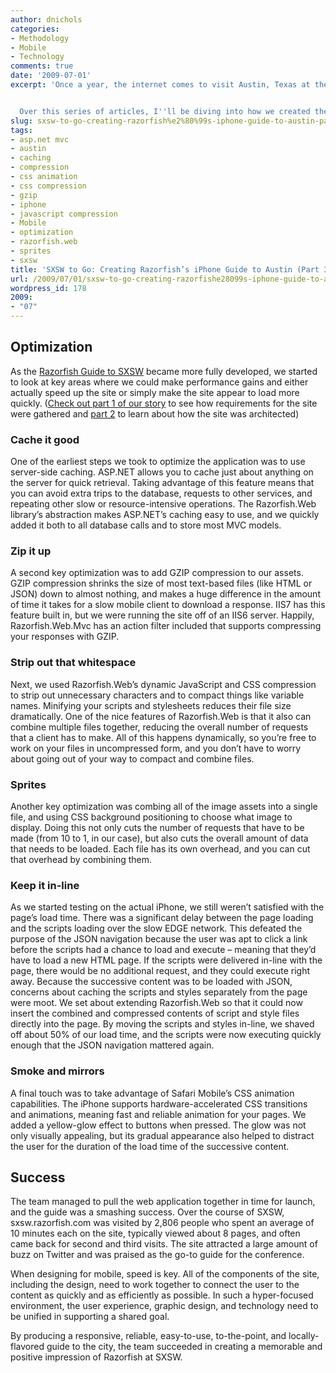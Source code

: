 ```yaml
---
author: dnichols
categories:
- Methodology
- Mobile
- Technology
comments: true
date: '2009-07-01'
excerpt: 'Once a year, the internet comes to visit Austin, Texas at the South by Southwest Interactive (SXSWi) conference, and, for 2009, the Razorfish Austin office was determined to leave an impression. We ended up making close to 3,000 impressions.


  Over this series of articles, I''ll be diving into how we created the Razorfish Guide to SXSW iPhone-optimized web site. Part 1 will deal with requirements gathering and technology choices, part 2 will cover design and development, and part 3 will talk about what we did to optimize the mobile experience.'
slug: sxsw-to-go-creating-razorfish%e2%80%99s-iphone-guide-to-austin-part-3
tags:
- asp.net mvc
- austin
- caching
- compression
- css animation
- css compression
- gzip
- iphone
- javascript compression
- Mobile
- optimization
- razorfish.web
- sprites
- sxsw
title: 'SXSW to Go: Creating Razorfish’s iPhone Guide to Austin (Part 3)'
url: /2009/07/01/sxsw-to-go-creating-razorfishe28099s-iphone-guide-to-austin-part-3
wordpress_id: 178
2009:
- "07"
---
```



## Optimization


As the [Razorfish Guide  to SXSW](http://sxsw.razorfish.com/) became more fully developed, we started to look at key areas where  we could make performance gains and either actually speed up the site or simply  make the site appear to load more quickly. ([Check out part 1 of our story](http://technology.razorfish.com/2009/06/17/sxsw-to-go-creating-razorfish%e2%80%99s-iphone-guide-to-austin-part-1/) to  see how requirements for the site were gathered and [part 2](http://technology.razorfish.com/2009/06/24/sxsw-to-go-creating-razorfish%e2%80%99s-iphone-guide-to-austin-part-2/) to learn about how  the site was architected)


### Cache it good


One of the earliest steps we took to optimize the  application was to use server-side caching. ASP.NET allows you to cache just  about anything on the server for quick retrieval. Taking advantage of this  feature means that you can avoid extra trips to the database, requests to other  services, and repeating other slow or resource-intensive operations. The  Razorfish.Web library’s abstraction makes ASP.NET’s caching easy to use, and we  quickly added it both to all database calls and to store most MVC models.


### Zip it up


A second key optimization was to add GZIP compression to our  assets. GZIP compression shrinks the size of most text-based files (like HTML  or JSON) down to almost nothing, and makes a huge difference in the amount of  time it takes for a slow mobile client to download a response. IIS7 has this  feature built in, but we were running the site off of an IIS6 server. Happily,  Razorfish.Web.Mvc has an action filter included that supports compressing your  responses with GZIP.


### Strip out that  whitespace


Next, we used Razorfish.Web’s dynamic JavaScript and CSS  compression to strip out unnecessary characters and to compact things like  variable names. Minifying your scripts and stylesheets reduces their file size  dramatically. One of the nice features of Razorfish.Web is that it also can  combine multiple files together, reducing the overall number of requests that a  client has to make. All of this happens dynamically, so you’re free to work on  your files in uncompressed form, and you don’t have to worry about going out of  your way to compact and combine files.


### Sprites


Another key optimization was combing all of the image assets  into a single file, and using CSS background positioning to choose what image  to display. Doing this not only cuts the number of requests that have to be  made (from 10 to 1, in our case), but also cuts the overall amount of data that  needs to be loaded. Each file has its own overhead, and you can cut that  overhead by combining them.


### Keep it in-line


As we started testing on the actual iPhone, we still weren’t  satisfied with the page’s load time. There was a significant delay between the  page loading and the scripts loading over the slow EDGE network. This defeated  the purpose of the JSON navigation because the user was apt to click a link  before the scripts had a chance to load and execute – meaning that they’d have  to load a new HTML page. If the scripts were delivered in-line with the page, there  would be no additional request, and they could execute right away. Because the  successive content was to be loaded with JSON, concerns about caching the  scripts and styles separately from the page were moot. We set about extending  Razorfish.Web so that it could now insert the combined and compressed contents  of script and style files directly into the page. By moving the scripts and  styles in-line, we shaved off about 50% of our load time, and the scripts were  now executing quickly enough that the JSON navigation mattered again.


### Smoke and mirrors


A final touch was to take advantage of Safari Mobile’s CSS  animation capabilities. The iPhone supports hardware-accelerated CSS  transitions and animations, meaning fast and reliable animation for your pages.  We added a yellow-glow effect to buttons when pressed. The glow was not only  visually appealing, but its gradual appearance also helped to distract the user  for the duration of the load time of the successive content.


## Success


The team managed to pull the web application together in  time for launch, and the guide was a smashing success. Over the course of SXSW,  sxsw.razorfish.com was visited by 2,806 people who spent an average of 10  minutes each on the site, typically viewed about 8 pages, and often came back  for second and third visits. The site attracted a large amount of buzz on  Twitter and was praised as the go-to guide for the conference.

When designing for mobile, speed is key. All of the  components of the site, including the design, need to work together to connect  the user to the content as quickly and as efficiently as possible. In such a  hyper-focused environment, the user experience, graphic design, and technology  need to be unified in supporting a shared goal.

By producing a responsive, reliable, easy-to-use,  to-the-point, and locally-flavored guide to the city, the team succeeded in  creating a memorable and positive impression of Razorfish at SXSW.
